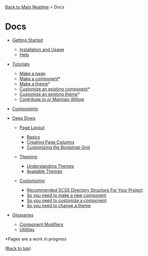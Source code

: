 [Back to Main Readme](../README.md) > Docs

# Docs

- [Getting Started](./getting-started.md)
  - [Installation and Usage](./getting-started.md#installation-and-usage)
  - [Help](./getting-started.md#help)

- [Tutorials](./tutorials/readme.md)
  - [Make a page](./tutorials/make-a-page.md)
  - [Make a component](./tutorials/make-a-component.md)*
  - [Make a theme](./tutorials/make-a-theme.md)*
  - [Customize an existing component](./tutorials/customize-component.md)*
  - [Customize an existing theme](./tutorials/customize-theme.md)*
  - [Contribute to or Maintain Willow](../CONTRIBUTING.md)

- [Components](./components.md)

- [Deep Dives](./deep-dives/readme.md)
  - [Page Layout](./deep-dives/page-layout.md#page-layout)
    - [Basics](./deep-dives/page-layout.md#basics)
    - [Creating Page Columns](./deep-dives/page-layout.md#creating-page-columns)
    - [Customizing the Bootstrap Grid](./deep-dives/page-layout.md#customizing-the-bootstrap-grid)
  
  - [Theming](./theming.md)
    - [Understanding Themes](./theming.md#understanding-themes)
    - [Available Themes](./theming.md#available-themes)
  
  - [Customizing](./customizing.md)
    - [Recommended SCSS Directory Structure For Your Project](./customizing.md#recommended-scss-directory-structure-for-your-project)
    - [So you need to make a new component](./customizing.md#so-you-need-to-make-a-new-component)
    - [So you need to customize a component](./customizing.md#so-you-need-to-customize-a-component)
    - [So you need to change a theme](./customizing.md#so-you-need-to-change-a-theme)
  
- [Glossaries](#glossaries)
  - [Component Modifiers](./component-modifiers.md)
  - [Utilities](./utilities.md)

*Pages are a work in progress

([Back to top](#docs))